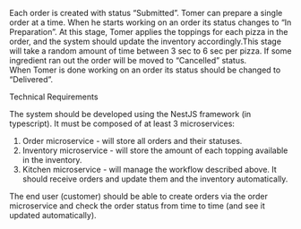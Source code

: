 Each order is created with status “Submitted”. 
Tomer can prepare a single order at a time. When he starts working on an order its status 
changes to “In Preparation”. At this stage, Tomer applies the toppings for each pizza in the 
order, and the system should update the inventory accordingly.This stage will take a random 
amount of time between 3 sec to 6 sec per pizza. 
If some ingredient ran out the order will be moved to “Cancelled” status.  
When Tomer is done working on an order its status should be changed to “Delivered”. 
 
Technical Requirements 
 
The system should be developed using the NestJS framework (in typescript). It must be 
composed of at least 3 microservices: 
1. Order microservice - will store all orders and their statuses. 
2. Inventory microservice - will store the amount of each topping available in the inventory. 
3. Kitchen microservice - will manage the workflow described above. It should receive 
orders and update them and the inventory automatically. 
 
The end user (customer) should be able to create orders via the order microservice and check 
the order status from time to time (and see it updated automatically).
